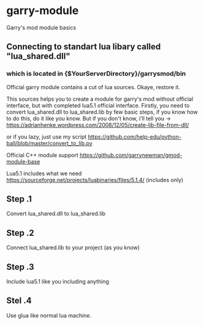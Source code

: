 # garry-module
Garry's mod module basics

## Connecting to standart lua libary called "lua_shared.dll"
### which is located in {$YourServerDirectory}/garrysmod/bin


Official garry module contains a cut of lua sources. Okaye, restore it.

This sources helps you to create a module for garry's mod without official interface, but with completed lua5.1 official interface. Firstly, you need to convert lua_shared.dll to lua_shared.lib by few basic steps, if you know how to do this, do it like you know. But if you don't know, i'll tell you -> https://adrianhenke.wordpress.com/2008/12/05/create-lib-file-from-dll/

or if you lazy, just use my script https://github.com/help-edu/python-ball/blob/master/convert_to_lib.py

Official C++ module support https://github.com/garrynewman/gmod-module-base

Lua5.1 includes what we need https://sourceforge.net/projects/luabinaries/files/5.1.4/ (includes only)

## Step .1
Convert lua_shared.dll to lua_shared.lib

## Step .2
Connect lua_shared.lib to your project (as you know)

## Step .3
Include lua5.1 like you including anything

## Stel .4
Use glua like normal lua machine.
